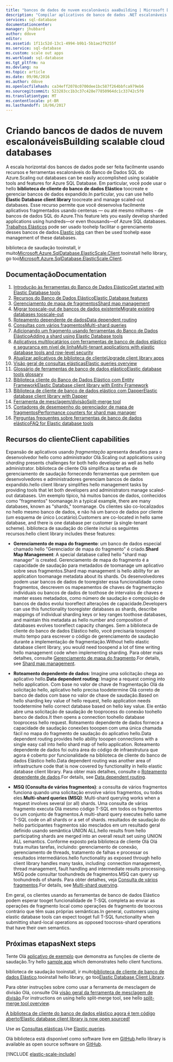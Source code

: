 ```yaml
---
title: "bancos de dados de nuvem escalonáveis aaaBuilding | Microsoft Docs"
description: "Compilar aplicativos de banco de dados .NET escalonáveis com biblioteca de cliente do banco de dados Elástico Olá"
services: sql-database
documentationcenter: 
manager: jhubbard
author: ddove
editor: 
ms.assetid: 1f11c52d-13c1-4994-b9b1-5b1ae2f9255f
ms.service: sql-database
ms.custom: scale out apps
ms.workload: sql-database
ms.tgt_pltfrm: na
ms.devlang: na
ms.topic: article
ms.date: 09/06/2016
ms.author: ddove
ms.openlocfilehash: ca34eff2078c0700dee1bc587f264bbfca979eb6
ms.sourcegitcommit: 523283cc1b3c37c428e77850964dc1c33742c5f0
ms.translationtype: MT
ms.contentlocale: pt-BR
ms.lasthandoff: 10/06/2017
---
```

# <a name="building-scalable-cloud-databases"></a><span data-ttu-id="3da1a-103">Criando bancos de dados de nuvem escalonáveis</span><span class="sxs-lookup"><span data-stu-id="3da1a-103">Building scalable cloud databases</span></span>
<span data-ttu-id="3da1a-104">A escala horizontal dos bancos de dados pode ser feita facilmente usando recursos e ferramentas escalonáveis do Banco de Dados SQL do Azure.</span><span class="sxs-lookup"><span data-stu-id="3da1a-104">Scaling out databases can be easily accomplished using scalable tools and features for Azure SQL Database.</span></span> <span data-ttu-id="3da1a-105">Em particular, você pode usar o hello **biblioteca de cliente do banco de dados Elástico** toocreate e gerenciar bancos de dados expandido.</span><span class="sxs-lookup"><span data-stu-id="3da1a-105">In particular, you can use hello **Elastic Database client library** toocreate and manage scaled-out databases.</span></span> <span data-ttu-id="3da1a-106">Esse recurso permite que você desenvolva facilmente aplicativos fragmentados usando centenas — ou até mesmo milhares - de bancos de dados SQL do Azure.</span><span class="sxs-lookup"><span data-stu-id="3da1a-106">This feature lets you easily develop sharded applications using hundreds—or even thousands—of Azure SQL databases.</span></span> <span data-ttu-id="3da1a-107">[Trabalhos Elásticos](sql-database-elastic-jobs-powershell.md) pode ser usado toohelp facilitar o gerenciamento desses bancos de dados.</span><span class="sxs-lookup"><span data-stu-id="3da1a-107">[Elastic jobs](sql-database-elastic-jobs-powershell.md) can then be used toohelp ease management of these databases.</span></span>

<span data-ttu-id="3da1a-108">biblioteca de saudação tooinstall, ir muito[Microsoft.Azure.SqlDatabase.ElasticScale.Client](https://www.nuget.org/packages/Microsoft.Azure.SqlDatabase.ElasticScale.Client/).</span><span class="sxs-lookup"><span data-stu-id="3da1a-108">tooinstall hello library, go too[Microsoft.Azure.SqlDatabase.ElasticScale.Client](https://www.nuget.org/packages/Microsoft.Azure.SqlDatabase.ElasticScale.Client/).</span></span> 

## <a name="documentation"></a><span data-ttu-id="3da1a-109">Documentação</span><span class="sxs-lookup"><span data-stu-id="3da1a-109">Documentation</span></span>
1. [<span data-ttu-id="3da1a-110">Introdução às ferramentas do Banco de Dados Elástico</span><span class="sxs-lookup"><span data-stu-id="3da1a-110">Get started with Elastic Database tools</span></span>](sql-database-elastic-scale-get-started.md)
2. [<span data-ttu-id="3da1a-111">Recursos do Banco de Dados Elástico</span><span class="sxs-lookup"><span data-stu-id="3da1a-111">Elastic Database features</span></span>](sql-database-elastic-scale-introduction.md)
3. [<span data-ttu-id="3da1a-112">Gerenciamento de mapa de fragmentos</span><span class="sxs-lookup"><span data-stu-id="3da1a-112">Shard map management</span></span>](sql-database-elastic-scale-shard-map-management.md)
4. [<span data-ttu-id="3da1a-113">Migrar tooscale-out de bancos de dados existente</span><span class="sxs-lookup"><span data-stu-id="3da1a-113">Migrate existing databases tooscale-out</span></span>](sql-database-elastic-convert-to-use-elastic-tools.md)
5. [<span data-ttu-id="3da1a-114">Roteamento dependente de dados</span><span class="sxs-lookup"><span data-stu-id="3da1a-114">Data dependent routing</span></span>](sql-database-elastic-scale-data-dependent-routing.md)
6. [<span data-ttu-id="3da1a-115">Consultas com vários fragmentos</span><span class="sxs-lookup"><span data-stu-id="3da1a-115">Multi-shard queries</span></span>](sql-database-elastic-scale-multishard-querying.md)
7. [<span data-ttu-id="3da1a-116">Adicionando um fragmento usando ferramentas do Banco de Dados Elástico</span><span class="sxs-lookup"><span data-stu-id="3da1a-116">Adding a shard using Elastic Database tools</span></span>](sql-database-elastic-scale-add-a-shard.md)
8. [<span data-ttu-id="3da1a-117">Aplicativos multilocatários com ferramentas de banco de dados elástico e segurança em nível de linha</span><span class="sxs-lookup"><span data-stu-id="3da1a-117">Multi-tenant applications with elastic database tools and row-level security</span></span>](sql-database-elastic-tools-multi-tenant-row-level-security.md)
9. [<span data-ttu-id="3da1a-118">Atualizar aplicativos de biblioteca de cliente</span><span class="sxs-lookup"><span data-stu-id="3da1a-118">Upgrade client library apps</span></span>](sql-database-elastic-scale-upgrade-client-library.md) 
10. [<span data-ttu-id="3da1a-119">Visão geral de consultas elásticas</span><span class="sxs-lookup"><span data-stu-id="3da1a-119">Elastic queries overview</span></span>](sql-database-elastic-query-overview.md)
11. [<span data-ttu-id="3da1a-120">Glossário de ferramentas de banco de dados elástico</span><span class="sxs-lookup"><span data-stu-id="3da1a-120">Elastic database tools glossary</span></span>](sql-database-elastic-scale-glossary.md)
12. [<span data-ttu-id="3da1a-121">Biblioteca cliente do Banco de Dados Elástico com Entity Framework</span><span class="sxs-lookup"><span data-stu-id="3da1a-121">Elastic Database client library with Entity Framework</span></span>](sql-database-elastic-scale-use-entity-framework-applications-visual-studio.md)
13. [<span data-ttu-id="3da1a-122">Biblioteca de cliente de banco de dados elástico com Dapper</span><span class="sxs-lookup"><span data-stu-id="3da1a-122">Elastic database client library with Dapper</span></span>](sql-database-elastic-scale-working-with-dapper.md)
14. [<span data-ttu-id="3da1a-123">Ferramenta de mesclagem/divisão</span><span class="sxs-lookup"><span data-stu-id="3da1a-123">Split-merge tool</span></span>](sql-database-elastic-scale-overview-split-and-merge.md)
15. [<span data-ttu-id="3da1a-124">Contadores de desempenho do gerenciador de mapa de fragmentos</span><span class="sxs-lookup"><span data-stu-id="3da1a-124">Performance counters for shard map manager</span></span>](sql-database-elastic-database-client-library.md) 
16. [<span data-ttu-id="3da1a-125">Perguntas frequentes sobre ferramentas de banco de dados elástico</span><span class="sxs-lookup"><span data-stu-id="3da1a-125">FAQ for Elastic database tools</span></span>](sql-database-elastic-scale-faq.md)

## <a name="client-capabilities"></a><span data-ttu-id="3da1a-126">Recursos do cliente</span><span class="sxs-lookup"><span data-stu-id="3da1a-126">Client capabilities</span></span>
<span data-ttu-id="3da1a-127">Expansão de aplicativos usando *fragmentação* apresenta desafios para o desenvolvedor hello como administrador Olá.</span><span class="sxs-lookup"><span data-stu-id="3da1a-127">Scaling out applications using *sharding* presents challenges for both hello developer as well as hello administrator.</span></span> <span data-ttu-id="3da1a-128">biblioteca de cliente Olá simplifica as tarefas de gerenciamento de saudação fornecendo ferramentas que permitem que desenvolvedores e administradores gerenciam bancos de dados expandido.</span><span class="sxs-lookup"><span data-stu-id="3da1a-128">hello client library simplifies hello management tasks by providing tools that let both developers and administrators manage scaled-out databases.</span></span> <span data-ttu-id="3da1a-129">Um exemplo típico, há muitos bancos de dados, conhecidos como "fragmentos" toomanage.</span><span class="sxs-lookup"><span data-stu-id="3da1a-129">In a typical example, there are many databases, known as "shards," toomanage.</span></span> <span data-ttu-id="3da1a-130">Os clientes são co-localizados no hello mesmo banco de dados, e não há um banco de dados por cliente (um esquema de único Locatário).</span><span class="sxs-lookup"><span data-stu-id="3da1a-130">Customers are co-located in hello same database, and there is one database per customer (a single-tenant scheme).</span></span> <span data-ttu-id="3da1a-131">biblioteca de saudação do cliente inclui os seguintes recursos:</span><span class="sxs-lookup"><span data-stu-id="3da1a-131">hello client library includes these features:</span></span>

- <span data-ttu-id="3da1a-132">**Gerenciamento de mapa do fragmento**: um banco de dados especial chamado hello "Gerenciador de mapa do fragmento" é criado.</span><span class="sxs-lookup"><span data-stu-id="3da1a-132">**Shard Map Management**: A special database called hello "shard map manager" is created.</span></span> <span data-ttu-id="3da1a-133">Gerenciamento de mapa do fragmento é a capacidade de saudação para metadados de toomanage um aplicativo sobre seus fragmentos.</span><span class="sxs-lookup"><span data-stu-id="3da1a-133">Shard map management is hello ability for an application toomanage metadata about its shards.</span></span> <span data-ttu-id="3da1a-134">Os desenvolvedores podem usar bancos de dados de tooregister essa funcionalidade como fragmentos, descrevem os mapeamentos de chaves de fragmentação individuais ou bancos de dados de toothose de intervalos de chaves e manter esses metadados, como número de saudação e composição de bancos de dados evolui tooreflect alterações de capacidade.</span><span class="sxs-lookup"><span data-stu-id="3da1a-134">Developers can use this functionality tooregister databases as shards, describe mappings of individual sharding keys or key ranges toothose databases, and maintain this metadata as hello number and composition of databases evolves tooreflect capacity changes.</span></span> <span data-ttu-id="3da1a-135">Sem a biblioteca de cliente do banco de dados Elástico hello, você precisaria toospend muito tempo para escrever o código de gerenciamento de saudação durante a implementação de fragmentação.</span><span class="sxs-lookup"><span data-stu-id="3da1a-135">Without hello elastic database client library, you would need toospend a lot of time writing hello management code when implementing sharding.</span></span> <span data-ttu-id="3da1a-136">Para obter mais detalhes, consulte [Gerenciamento de mapa do fragmento](sql-database-elastic-scale-shard-map-management.md).</span><span class="sxs-lookup"><span data-stu-id="3da1a-136">For details, see [Shard map management](sql-database-elastic-scale-shard-map-management.md).</span></span>

- <span data-ttu-id="3da1a-137">**Roteamento dependente de dados**: Imagine uma solicitação chega ao aplicativo hello.</span><span class="sxs-lookup"><span data-stu-id="3da1a-137">**Data dependent routing**: Imagine a request coming into hello application.</span></span> <span data-ttu-id="3da1a-138">Com base no valor de chave de fragmentação Olá da solicitação hello, aplicativo hello precisa toodetermine Olá correto de banco de dados com base no valor de chave de saudação.</span><span class="sxs-lookup"><span data-stu-id="3da1a-138">Based on hello sharding key value of hello request, hello application needs toodetermine hello correct database based on hello key value.</span></span> <span data-ttu-id="3da1a-139">Ele então abre uma solicitação de saudação de tooprocess do conexão toohello banco de dados.</span><span class="sxs-lookup"><span data-stu-id="3da1a-139">It then opens a connection toohello database tooprocess hello request.</span></span> <span data-ttu-id="3da1a-140">Roteamento dependente de dados fornece a capacidade de saudação conexões tooopen com uma única chamada fácil no mapa do fragmento de saudação do aplicativo hello.</span><span class="sxs-lookup"><span data-stu-id="3da1a-140">Data dependent routing provides hello ability tooopen connections with a single easy call into hello shard map of hello application.</span></span> <span data-ttu-id="3da1a-141">Roteamento dependente de dados foi outra área do código de infraestrutura que agora é coberto por funcionalidade na biblioteca de cliente do banco de dados Elástico hello.</span><span class="sxs-lookup"><span data-stu-id="3da1a-141">Data dependent routing was another area of infrastructure code that is now covered by functionality in hello elastic database client library.</span></span> <span data-ttu-id="3da1a-142">Para obter mais detalhes, consulte o [Roteamento dependente de dados](sql-database-elastic-scale-data-dependent-routing.md).</span><span class="sxs-lookup"><span data-stu-id="3da1a-142">For details, see [Data dependent routing](sql-database-elastic-scale-data-dependent-routing.md).</span></span>
- <span data-ttu-id="3da1a-143">**MSQ (Consulta de vários fragmentos)**: a consulta de vários fragmentos funciona quando uma solicitação envolve vários fragmentos, ou todos eles.</span><span class="sxs-lookup"><span data-stu-id="3da1a-143">**Multi-shard queries (MSQ)**: Multi-shard querying works when a request involves several (or all) shards.</span></span> <span data-ttu-id="3da1a-144">Uma consulta de vários fragmento executa Olá mesmo código T-SQL em todos os fragmentos ou um conjunto de fragmentos.</span><span class="sxs-lookup"><span data-stu-id="3da1a-144">A multi-shard query executes hello same T-SQL code on all shards or a set of shards.</span></span> <span data-ttu-id="3da1a-145">resultados de saudação do hello participantes fragmentos são mesclados em um resultado geral definido usando semântica UNION ALL.</span><span class="sxs-lookup"><span data-stu-id="3da1a-145">hello results from hello participating shards are merged into an overall result set using UNION ALL semantics.</span></span> <span data-ttu-id="3da1a-146">Conforme exposto pela biblioteca de cliente Olá Olá trata muitas tarefas, incluindo: gerenciamento de conexão, gerenciamento de threads, tratamento de falhas e processar os resultados intermediários.</span><span class="sxs-lookup"><span data-stu-id="3da1a-146">hello functionality as exposed through hello client library handles many tasks, including: connection management, thread management, fault handling and intermediate results processing.</span></span> <span data-ttu-id="3da1a-147">MSQ pode consultar toohundreds de fragmentos.</span><span class="sxs-lookup"><span data-stu-id="3da1a-147">MSQ can query up toohundreds of shards.</span></span> <span data-ttu-id="3da1a-148">Para obter detalhes, veja [Consulta de vários fragmentos](sql-database-elastic-scale-multishard-querying.md).</span><span class="sxs-lookup"><span data-stu-id="3da1a-148">For details, see [Multi-shard querying](sql-database-elastic-scale-multishard-querying.md).</span></span>

<span data-ttu-id="3da1a-149">Em geral, os clientes usando as ferramentas de banco de dados Elástico podem esperar tooget funcionalidade de T-SQL completa ao enviar as operações de fragmento local como operações de fragmento de toocross contrário que têm suas próprias semânticas.</span><span class="sxs-lookup"><span data-stu-id="3da1a-149">In general, customers using elastic database tools can expect tooget full T-SQL functionality when submitting shard-local operations as opposed toocross-shard operations that have their own semantics.</span></span>

## <a name="next-steps"></a><span data-ttu-id="3da1a-150">Próximas etapas</span><span class="sxs-lookup"><span data-stu-id="3da1a-150">Next steps</span></span>
<span data-ttu-id="3da1a-151">Tente Olá [aplicativo de exemplo](sql-database-elastic-scale-get-started.md) que demonstra as funções de cliente de saudação.</span><span class="sxs-lookup"><span data-stu-id="3da1a-151">Try hello [sample app](sql-database-elastic-scale-get-started.md) which demonstrates hello client functions.</span></span> 

<span data-ttu-id="3da1a-152">biblioteca de saudação tooinstall, ir muito[biblioteca de cliente de banco de dados Elástico](http://www.nuget.org/packages/Microsoft.Azure.SqlDatabase.ElasticScale.Client/).</span><span class="sxs-lookup"><span data-stu-id="3da1a-152">tooinstall hello library, go too[Elastic Database Client Library](http://www.nuget.org/packages/Microsoft.Azure.SqlDatabase.ElasticScale.Client/).</span></span>

<span data-ttu-id="3da1a-153">Para obter instruções sobre como usar a ferramenta de mesclagem de divisão Olá, consulte Olá [visão geral da ferramenta de mesclagem de divisão](sql-database-elastic-scale-overview-split-and-merge.md).</span><span class="sxs-lookup"><span data-stu-id="3da1a-153">For instructions on using hello split-merge tool, see hello [split-merge tool overview](sql-database-elastic-scale-overview-split-and-merge.md).</span></span>

[<span data-ttu-id="3da1a-154">A biblioteca de cliente do banco de dados elástico agora é tem código aberto!</span><span class="sxs-lookup"><span data-stu-id="3da1a-154">Elastic database client library is now open sourced!</span></span>](https://azure.microsoft.com/blog/elastic-database-client-library-is-now-open-sourced/)

<span data-ttu-id="3da1a-155">Use as [Consultas elásticas](sql-database-elastic-query-overview.md).</span><span class="sxs-lookup"><span data-stu-id="3da1a-155">Use [Elastic queries](sql-database-elastic-query-overview.md).</span></span>

<span data-ttu-id="3da1a-156">Olá biblioteca está disponível como software livre em [GitHub](https://github.com/Azure/elastic-db-tools).</span><span class="sxs-lookup"><span data-stu-id="3da1a-156">hello library is available as open source software on [GitHub](https://github.com/Azure/elastic-db-tools).</span></span> 

[!INCLUDE [elastic-scale-include](../../includes/elastic-scale-include.md)]

<!--Anchors-->
<!--Image references-->
[1]:./media/sql-database-elastic-database-client-library/glossary.png

